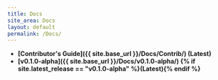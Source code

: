 ```yaml
---
title: Docs
site_area: Docs
layout: default
permalink: /Docs/
---
```


- **[Contributor's Guide]({{ site.base_url }}/Docs/Contrib/) (Latest)**
- **[v0.1.0-alpha]({{ site.base_url }}/Docs/v0.1.0-alpha/) {% if site.latest_release == "v0.1.0-alpha" %}(Latest){% endif %}**
